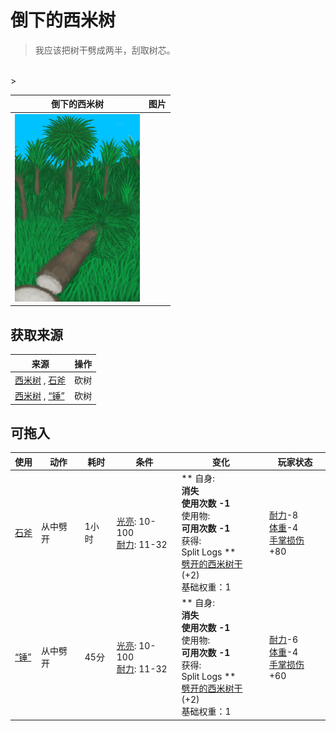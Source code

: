 # 倒下的西米树  
> 我应该把树干劈成两半，刮取树芯。  
<br>  
>   
  
  倒下的西米树  |   图片   
 ----  |  ----:   
   |  <img decoding="async" src="Sprite/SagoPalmFelled.png" href="a.md" style="max-width:300px;max-height:300px;">   
  
## 获取来源  
来源  |  操作  
----  |  ----  
[西米树](SagoPalm.md) , [石斧](StoneAxe.md)  |  砍树  
[西米树](SagoPalm.md) , [“锤”](tag_Axe.md)  |  砍树  
## 可拖入  
使用  |  动作  |  耗时  |  条件  |  变化  |  玩家状态  
----  |  ----  |  ----  |  ----  |  ----  |  ----  
[石斧](StoneAxe.md)  |  从中劈开  |  1小时  |  [光亮](Light.md): 10-100<br>[耐力](Stamina.md): 11-32  |  ** 自身: **<br>消失<br>使用次数  -1<br>** 使用物: **<br>可用次数  -1<br>** 获得: **<br>** Split Logs **<br>  [劈开的西米树干](SagoSplitLog.md)(+2)<br>基础权重：1<br>  |  [耐力](Stamina.md)-8<br>[体重](Weight.md)-4<br>[手掌损伤](HandDamage.md)+80  
[“锤”](tag_Axe.md)  |  从中劈开  |  45分  |  [光亮](Light.md): 10-100<br>[耐力](Stamina.md): 11-32  |  ** 自身: **<br>消失<br>使用次数  -1<br>** 使用物: **<br>可用次数  -1<br>** 获得: **<br>** Split Logs **<br>  [劈开的西米树干](SagoSplitLog.md)(+2)<br>基础权重：1<br>  |  [耐力](Stamina.md)-6<br>[体重](Weight.md)-4<br>[手掌损伤](HandDamage.md)+60  
